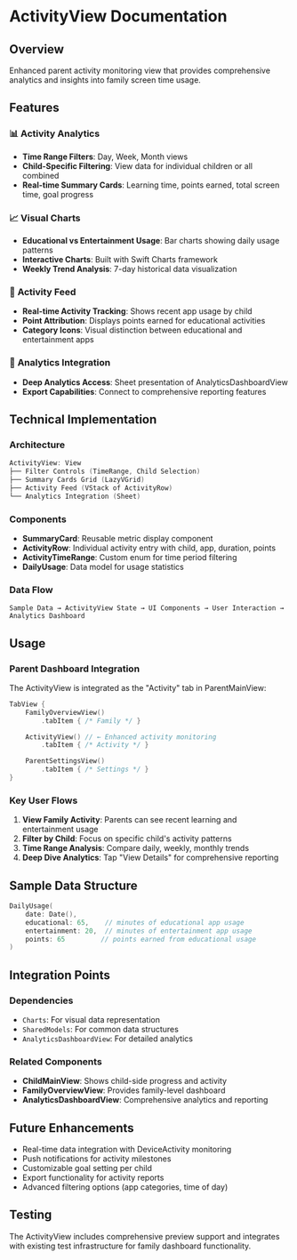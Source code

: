 # ActivityView Documentation

## Overview
Enhanced parent activity monitoring view that provides comprehensive analytics and insights into family screen time usage.

## Features

### 📊 **Activity Analytics**
- **Time Range Filters**: Day, Week, Month views
- **Child-Specific Filtering**: View data for individual children or all combined
- **Real-time Summary Cards**: Learning time, points earned, total screen time, goal progress

### 📈 **Visual Charts**
- **Educational vs Entertainment Usage**: Bar charts showing daily usage patterns
- **Interactive Charts**: Built with Swift Charts framework
- **Weekly Trend Analysis**: 7-day historical data visualization

### 📱 **Activity Feed**
- **Real-time Activity Tracking**: Shows recent app usage by child
- **Point Attribution**: Displays points earned for educational activities
- **Category Icons**: Visual distinction between educational and entertainment apps

### 🔗 **Analytics Integration**
- **Deep Analytics Access**: Sheet presentation of AnalyticsDashboardView
- **Export Capabilities**: Connect to comprehensive reporting features

## Technical Implementation

### Architecture
```swift
ActivityView: View
├── Filter Controls (TimeRange, Child Selection)
├── Summary Cards Grid (LazyVGrid)
├── Activity Feed (VStack of ActivityRow)
└── Analytics Integration (Sheet)
```

### Components
- **SummaryCard**: Reusable metric display component
- **ActivityRow**: Individual activity entry with child, app, duration, points
- **ActivityTimeRange**: Custom enum for time period filtering
- **DailyUsage**: Data model for usage statistics

### Data Flow
```
Sample Data → ActivityView State → UI Components → User Interaction → Analytics Dashboard
```

## Usage

### Parent Dashboard Integration
The ActivityView is integrated as the "Activity" tab in ParentMainView:

```swift
TabView {
    FamilyOverviewView()
        .tabItem { /* Family */ }

    ActivityView() // ← Enhanced activity monitoring
        .tabItem { /* Activity */ }

    ParentSettingsView()
        .tabItem { /* Settings */ }
}
```

### Key User Flows
1. **View Family Activity**: Parents can see recent learning and entertainment usage
2. **Filter by Child**: Focus on specific child's activity patterns
3. **Time Range Analysis**: Compare daily, weekly, monthly trends
4. **Deep Dive Analytics**: Tap "View Details" for comprehensive reporting

## Sample Data Structure
```swift
DailyUsage(
    date: Date(),
    educational: 65,    // minutes of educational app usage
    entertainment: 20,  // minutes of entertainment app usage
    points: 65         // points earned from educational usage
)
```

## Integration Points

### Dependencies
- `Charts`: For visual data representation
- `SharedModels`: For common data structures
- `AnalyticsDashboardView`: For detailed analytics

### Related Components
- **ChildMainView**: Shows child-side progress and activity
- **FamilyOverviewView**: Provides family-level dashboard
- **AnalyticsDashboardView**: Comprehensive analytics and reporting

## Future Enhancements
- Real-time data integration with DeviceActivity monitoring
- Push notifications for activity milestones
- Customizable goal setting per child
- Export functionality for activity reports
- Advanced filtering options (app categories, time of day)

## Testing
The ActivityView includes comprehensive preview support and integrates with existing test infrastructure for family dashboard functionality.
